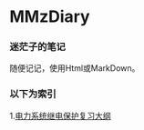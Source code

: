 # MMzDiary
### 迷茫子的笔记
随便记记，使用Html或MarkDown。

### 以下为索引
1.[电力系统继电保护复习大纲](https://mimangz.github.io/MMzDiary/202205/RelayProtectionOutline.html)
